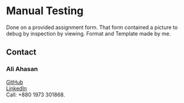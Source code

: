 # Manual Testing

Done on a provided assignment form. That form contained a picture to debug by inspection by viewing. Format and Template made by me.

## Contact

### Ali Ahasan
[GitHub](https://github.com/AARdacca)  
[LinkedIn](https://www.linkedin.com/in/aliahasanraiyan/)  
Call: +880 1973 301868.